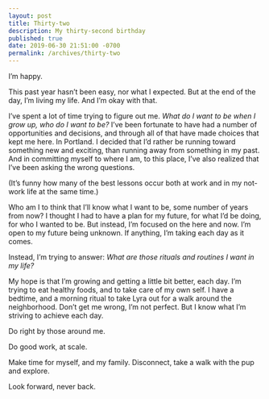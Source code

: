 ```yaml
---
layout: post
title: Thirty-two
description: My thirty-second birthday
published: true
date: 2019-06-30 21:51:00 -0700
permalink: /archives/thirty-two
---
```

I’m happy.

This past year hasn’t been easy, nor what I expected. But at the end of the day, I’m living my life. And I’m okay with that.

I’ve spent a lot of time trying to figure out me. <em>What do I want to be when I grow up, who do I want to be?</em> I’ve been fortunate to have had a number of opportunities and decisions, and through all of that have made choices that kept me here. In Portland. I decided that I’d rather be running toward something new and exciting, than running away from something in my past. And in committing myself to where I am, to this place, I’ve also realized that I’ve been asking the wrong questions.

(It’s funny how many of the best lessons occur both at work and in my not-work life at the same time.)

Who am I to think that I’ll know what I want to be, some number of years from now? I thought I had to have a plan for my future, for what I’d be doing, for who I wanted to be. But instead, I’m focused on the here and now. I’m open to my future being unknown. If anything, I’m taking each day as it comes.

Instead, I’m trying to answer: <em>What are those rituals and routines I want in my life?</em>

My hope is that I’m growing and getting a little bit better, each day. I’m trying to eat healthy foods, and to take care of my own self. I have a bedtime, and a morning ritual to take Lyra out for a walk around the neighborhood. Don’t get me wrong, I’m not perfect. But I know what I’m striving to achieve each day.

Do right by those around me.

Do good work, at scale.

Make time for myself, and my family. Disconnect, take a walk with the pup and explore.

Look forward, never back.